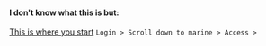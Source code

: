 #### I don't know what this is but:

[This is where you start](https://dodmwrlibraries.org)
`Login > Scroll down to marine > Access >`
